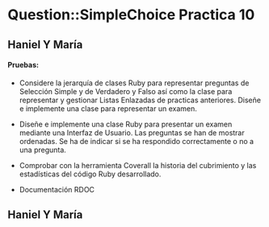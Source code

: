 # Question::SimpleChoice Practica 10

## Haniel Y María


#### Pruebas:

- Considere la jerarquía de clases Ruby para representar preguntas de Selección Simple y de Verdadero y Falso así como la clase para representar y gestionar Listas Enlazadas de practicas anteriores. Diseñe e implemente una clase para representar un examen.

- Diseñe e implemente una clase Ruby para presentar un examen mediante una Interfaz de Usuario.
Las preguntas se han de mostrar ordenadas. Se ha de indicar si se ha respondido correctamente o no a una pregunta.

- Comprobar con la herramienta Coverall la historia del cubrimiento y las estadísticas del código Ruby desarrollado.

- Documentación RDOC


## Haniel Y María

